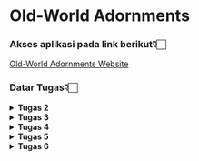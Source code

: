 # Old-World Adornments

### Akses aplikasi pada link berikut👇🏻
[Old-World Adornments Website](http://annisa-dwiyanti-oldworldadornmentspbp.pbp.cs.ui.ac.id/)

### Datar Tugas👇🏻
<details>
<Summary><b>Tugas 2</b></Summary>

### 1. Jelaskan bagaimana cara kamu mengimplementasikan checklist di atas secara step-by-step (bukan hanya sekadar mengikuti tutorial).

1. **Setup Environment:**
   - Menginstalasi Python dan Django.
   - Menginisiasi Django.
   - Melakukan set up pengaktifan virtual environment.
   - Menambah serta menginstal requirements dan dependencies yang diperlukan dengan `pip install -r requirements.txt`.

2. **Membuat Django Project:**
   - Membuat project baru dengan perintah`django-admin startproject <nama project>`.
   - Membuat Aplikasi: Tambahkan aplikasi dengan perintah `python manage.py startapp main`, yang akan menjadi bagian utama dari proyek

3. **Menyusun Model untuk Aplikasi:**
   - Mendefinisikan `models.py` untuk kebutuhan aplikasi.
     ```
        from django.db import models

        class AdornmentsEntry(models.Model):
        name = models.CharField(max_length=255)
        price = models.IntegerField()
        description = models.TextField()
        size = models.CharField(max_length=100)
        color = models.CharField(max_length=100)
        quantity = models.IntegerField()

        @property
        def low_stock(self):
            return self.quantity < 5
     ```
   - Jalankan perintah migrasi agar perubahan masuk ke local database, dengan menggunakan perintah `python manage.py makemigrations` dan `python manage.py migrate`

4. **Membuat Views dan Templates:**
   - Membuat fungsi pada `views.py` untuk menampilkan data.
   - Membuat template pada `main.html` untuk merender tampilan dari aplikasi Django. Template HTML ini digunakan untuk menyajikan data kepada user.

5. **Melakukan konfigurasi URLs:**
   - Menambahkan routing di `urls.py` aplikasi main untuk menghubungkan `view` dengan URL.
     ```
        from django.urls import path
        from main.views import show_main

        app_name = 'main'

        urlpatterns = [
            path('', show_main, name='show_main'),
        ]
     ```

6. **Deployment:**
   - Menjalankan project Django dengan perintah `python manage.py runserver`
   - Melakukan deployment ke platform Pacil Web Service.

### 2. Buatlah bagan yang berisi request client ke web aplikasi berbasis Django beserta responnya dan jelaskan pada bagan tersebut kaitan antara `urls.py`, `views.py`, `models.py`, dan berkas HTML.

![Bagan Request-Response](bagan.jpeg)

**Penjelasan:**
- **Client Request:** Client menggunakan browser untuk mengirimkan permintaan ke server.
- **urls.py:** File `urls.py` menangani permintaan dengan mencocokkan URL yang diminta dan mengarahkan permintaan tersebut ke view yang sesuai.
- **views.py:** View yang ditunjuk memproses permintaan, mengakses model untuk mendapatkan data bila diperlukan, dan kemudian menyiapkan respons.
- **models.py:** Model mengelola komunikasi dengan database, baik untuk mengambil data yang diperlukan atau menyimpan data baru.
- **HTML Template:** View merender template HTML dengan data yang diperoleh dari model, dan hasilnya dikirim kembali sebagai respons ke client.

### 3. Jelaskan fungsi git dalam pengembangan perangkat lunak!

Git merupakan alat kontrol versi yang digunakan untuk memantau perubahan pada kode sumber selama proses pengembangan perangkat lunak, membuat pengembangan perangkat lunak menjadi lebih terorganisir, efisien, dan kolaboratif
- **Version Control:** Memungkinkan pengembang untuk melacak perubahan dalam kode sumber. Setiap perubahan dicatat, sehingga mudah untuk melihat siapa yang mengubah apa dan kapan.
- **Collaboration:** Memfasilitasi kerja tim dengan memungkinkan banyak pengembang bekerja pada proyek yang sama secara bersamaan tanpa mengganggu pekerjaan satu sama lain. Ini dilakukan melalui fitur branching dan merging
- **Branching dan Merging:** Memungkinkan pengembang untuk bekerja pada fitur atau perbaikan bug secara terpisah dan menggabungkannya kembali ke cabang utama.
- **Backup dan pemulihan:** Menyimpan riwayat lengkap dari semua perubahan, sehingga jika terjadi kesalahan, pengembang dapat dengan mudah kembali ke versi sebelumnya

### 4. Menurut Anda, dari semua framework yang ada, mengapa framework Django dijadikan permulaan pembelajaran pengembangan perangkat lunak?

- **Kemudahan Penggunaan**: Menyediakan banyak fitur bawaan yang memudahkan pengembang pemula untuk memulai tanpa harus membangun semuanya dari awal. Ini membuat proses belajar menjadi lebih cepat dan efisien.
- **Dokumentasi yang Lengkap**: Memiliki dokumentasi yang sangat baik dan komprehensif, yang sangat membantu bagi pemula untuk memahami konsep-konsep dasar dan mendapatkan panduan langkah demi langkah.
- **Keamanan**: Memiliki banyak fitur keamanan bawaan yang membantu melindungi aplikasi dari serangan umum seperti SQL injection dan cross-site scripting (XSS). Ini memberikan pemahaman awal tentang pentingnya keamanan dalam pengembangan perangkat lunak.

### 5. Mengapa model pada Django disebut sebagai ORM?

Karena berfungsi sebagai jembatan antara database relasional dan objek dalam kode Python.
- **Abstraksi Database:** ORM memungkinkan pengembang untuk berinteraksi dengan database menggunakan objek Python alih-alih menulis query SQL secara langsung, membuat kode lebih bersih dan mudah dipahami.
- **Mapping Objek ke Tabel:** Dalam ORM, setiap model Django merepresentasikan tabel dalam database. Setiap atribut model merepresentasikan kolom dalam tabel tersebut. Dengan demikian, ORM memetakan objek Python ke tabel database relasional.
- **Operasi CRUD:** ORM memudahkan operasi Create, Read, Update, dan Delete (CRUD) pada database. Pengembang dapat melakukan operasi ini dengan metode Python yang sederhana tanpa perlu menulis query SQL yang kompleks.
</details>

<details>
<Summary><b>Tugas 3</b></Summary>

### 1. Jelaskan mengapa kita memerlukan data delivery dalam pengimplementasian sebuah platform?
Data delivery penting dalam pengimplementasian sebuah platform karena memungkinkan transfer data atau komunikasi anatara server dan klien ataupun antara berbagai komponen sistem, aplikasi, atau layanan. Ini memastikan bahwa data yang dibutuhkan tersedia di tempat yang tepat dan waktu yang tepat, memungkinkan integrasi yang lancar dan operasional yang efisien. Tanpa data delivery yang efektif, platform mungkin mengalami keterlambatan, kehilangan data, atau ketidakcocokan data, yang dapat menghambat fungsionalitas dan kinerja keseluruhan.

### 2. Menurutmu, mana yang lebih baik antara XML dan JSON? Mengapa JSON lebih populer dibandingkan XML?
Kedua format, XML dan JSON, memiliki kelebihan dan kekurangannya masing-masing,
- Kelebihan XML: Mendukung skema yang kompleks, validasi data, dan namespace.
- Kekurangan XML: Lebih verbose, lebih sulit dibaca manusia, dan parsing yang lebih lambat.
- Kelebihan JSON: Lebih ringan, lebih mudah dibaca manusia, dan parsing yang lebih cepat.
- Kekurangan JSON: Kurang mendukung skema yang kompleks dan validasi data.

JSON dianggap lebih baik dibandingkan XML karena kesederhanaannya dan efisiensinya dalam pengiriman data, terutama dalam aplikasi web dan API. JSON lebih mudah dibaca dan ditulis oleh manusia, serta lebih cepat diproses oleh mesin, menjadikannya pilihan yang lebih praktis dalam aplikasi web.

### 3. Jelaskan fungsi dari method `is_valid()` pada form Django dan mengapa kita membutuhkan method tersebut?
Method `is_valid()` pada form Django digunakan untuk memeriksa apakah data yang dimasukkan ke dalam form memenuhi semua persyaratan validasi yang telah didefinisikan, seperti tipe data yang benar, panjang karakter, atau pola tertentu. Method ini mengembalikan nilai boolean `True` atau `False`. Jika `is_valid()` mengembalikan `True`, data form dianggap valid dan dapat diproses lebih lanjut. Jika `False`, form akan mengandung pesan kesalahan yang menjelaskan mengapa data tidak valid. Method ini penting untuk memastikan bahwa data yang diterima oleh aplikasi adalah data yang benar dan sesuai dengan aturan yang telah ditetapkan, sehingga mencegah kesalahan dan potensi masalah keamanan.

### 4. Mengapa kita membutuhkan `csrf_token` saat membuat form di Django? Apa yang dapat terjadi jika kita tidak menambahkan `csrf_token` pada form Django? Bagaimana hal tersebut dapat dimanfaatkan oleh penyerang?
`csrf_token` digunakan untuk melindungi aplikasi web dari serangan CSRF (Cross-Site Request Forgery), di mana penyerang dapat membuat pengguna yang terautentikasi melakukan tindakan yang tidak diinginkan di aplikasi web tanpa sepengetahuan mereka. Jika kita tidak menambahkan `csrf_token` pada form Django, aplikasi menjadi rentan terhadap serangan CSRF. Penyerang dapat memanfaatkan kelemahan ini untuk mengirim permintaan berbahaya yang tampaknya sah dari pengguna yang terautentikasi, seperti mengubah kata sandi atau melakukan transaksi tanpa izin. Dengan `csrf_token`, Django memvalidasi bahwa permintaan yang dibuat berasal dari pengguna yang benar-benar mengunjungi situs, bukan dari sumber eksternal yang tidak sah.

### 5. Jelaskan bagaimana cara kamu mengimplementasikan checklist di atas secara step-by-step (bukan hanya sekadar mengikuti tutorial).
1. **Pertama**
saya membuat project Django dan memetakan struktur aplikasinya, seperti model, views, dan template.
Kemudian, saya mulai dengan membuat form dan menggunakan method is_valid() untuk memvalidasi data input.
Selanjutnya, saya memastikan bahwa setiap form memiliki csrf_token untuk melindungi aplikasi dari serangan CSRF.
Setelah itu, saya memastikan penggunaan JSON sebagai format pengiriman data yang efisien antara klien dan server.
Terakhir, saya melakukan testing secara berkala untuk memastikan bahwa semua langkah berjalan sesuai harapan dan aplikasi bebas dari masalah validasi serta keamanan.
1. **Membuat Input Form**
   - Mengimplemntasikan skeleton dengan membuat berkas `base.html` sebagai template dasar untuk halaman web lainnya di dalam proyek.
   - Mengubah Primary Key Dari Integer Menjadi UUID pada `models.py` lalu melakukan migrasi.
   - Membuat file `forms.py` untuk membuat struktur form yang akan menerima data entry yang baru.
   - Menambahkan import redirect pada `views.py` lalu membuat fungsi baru `create_adornments_entry` yang menerima parameter `request` yang nantinya akan menambah data entry secara otomatis.
   - Melakukan import fungsi yang dibuat sebelumnya dan menambhakan path URL.
   - Membuat berkas `create_adornments_entry.html`, menambhkan `csrf_token`, dan `{% block content %}` untuk menampilkan data d serta tombol baru yang akan redirect langsung ke form.
   - Menjalankan perintah `python manage.py runserver`

2. **Menambahkan Views untuk Menampilkan Data dalam Format XML dan JSON**
   - Menambahkan import `HttpResponse` dan `Serializer`
   - Membuat fungsi yang menerima parameter request dan menambahkan return function `HttpResponse`, untuk mengembalikan data dalam bentuk `XML`
   - Membuat fungsi yang menerima parameter request dan menambahkan return function `HttpResponse`, untuk mengembalikan data dalam bentuk `json`
   - Membuat fungsi yang menyimpan hasil query data dengan id tertentu dan menambahkan return function `HttpResponse` dengan value `application/xml` dan `application/json`

3. **Membuat Routing URL**
   - Manambahkan import untuk fungsi yang dibuat sebelumnya `show_xml`, `show_json`, `show_xml_by_id`, dan `show_json_by_id`
   - Menambahkan path URL untuk keempat fungsi yang sebelumnya diimport

### SCREENSHOTS POSTMAN
**POSTMAN XML**
![Request Get XML](postman/XML.jpeg)
**POSTMAN json**
![Request Get json](postman/json.jpeg)
**POSTMAN XML by ID**
![Request Get XML by ID](postman/XMLbyID.jpeg)
**POSTMAN json by ID**
![Request Get json by ID](postman/jsonbyID.jpeg)
</details>

<details>
<Summary><b>Tugas 4</b></Summary>

### 1. Apa perbedaan antara HttpResponseRedirect() dan redirect()
1. **HttpResponseRedirect()**
   - `HttpResponseRedirect()` adalah subclass dari `HttpResponse` yang mengembalikan respons redirect ke klien. Digunakan untuk mengarahkan pengguna ke URL tertentu dengan mengembalikan objek `HttpResponse` yang berisi status kode HTTP 302.
2. **redirect()**
   - `redirect()` adalah shortcut function yang lebih fleksibel dan digunakan untuk mempermudah proses pengalihan. Shortcut ini mempermudah proses pengalihan tanpa harus secara manual menentukan URL, terutama jika Anda menggunakan nama view atau objek.

### 2. Jelaskan cara kerja penghubungan model Product dengan User!
Model Product dengan User dihubungkan dengan menggunakan `ForeignKey`.
   ```
      class AdornmentsEntry(models.Model):
         user = models.ForeignKey(User, on_delete=models.CASCADE)
         id = models.UUIDField(primary_key=True, default=uuid.uuid4, editable=False)
         name = models.CharField(max_length=255)
         price = models.IntegerField()
         description = models.TextField()
         size = models.CharField(max_length=100)
         color = models.CharField(max_length=100)
         quantity = models.IntegerField()
   ```
`ForeignKey` menghubungkan entri AdornmentsEntry (model Product) dengan satu pengguna (User), dengan satu pengguna dapat memiliki banyak entri. `on_delete=models.CASCADE:` jika user dihapus, maka semua entri terkait juga dihapus.

### 3. Apa perbedaan antara authentication dan authorization, apakah yang dilakukan saat pengguna login? Jelaskan bagaimana Django mengimplementasikan kedua konsep tersebut.
1. **Authentication**
   - Authetication adalah proses verifikasi identitas pengguna. Contohnya, ketika memasukkan username dan password untuk login.
   - Saat pengguna login, sistem memeriksa kredensial (seperti username dan password) terhadap data yang tersimpan. Jika cocok, pengguna dianggap terautentikasi.
2. **Athorization**
   - Authorization adalah proses menentukan hak akses pengguna yang telah terautentikasi. Ini menentukan apa yang boleh dan tidak boleh dilakukan oleh pengguna.
   - Saat pengguna login dan telah terautentikasi, sistem memeriksa izin yang terkait dengan pengguna tersebut untuk menentukan akses yang diizinkan.
Django mengimplementasikan kedua konsep tersebut dengan:
   - Authentication: Django menggunakan model `User` yang disediakan oleh `django.contrib.auth`. Pengguna dapat dibuat dan dikelola menggunakan model ini, seperti login, logout, dan verifikasi pengguna.
   - Authorization: Django menggunakan model berbasis permissions dan groups untuk mengelola otorisasi. Permissions dapat ditetapkan dan mengontrol apa yang bisa diakses oleh user.

### 4. Bagaimana Django mengingat pengguna yang telah login? Jelaskan kegunaan lain dari cookies dan apakah semua cookies aman digunakan?
Django mengingat pengguna yang telah login dengan menggunakan session dan cookies. Ketika pengguna login, Django membuat session untuk pengguna tersebut dan menyimpan session ID dalam cookie di browser pengguna. Session ID adalah identifikasi unik dan acak yang digunakan untuk mengasosiasikan pengguna dengan data sesi mereka.
**Kegunaan lain cookies**
Kegunaan lain dari cookies adalah untuk menyimpan preferensi pengguna (personalisasi), melacak aktivitas pengguna (tracking), dan meningkatkan keamanan seperti mengingat pengguna yang telah login atau mengaktifkan fitur keamanan tambahan (security).
**Keamanan cookies**
Tidak semua cookies aman digunakan. Cookies dapat digunakan untuk mencuri informasi pengguna atau melakukan serangan cyber. Oleh karena itu, penting untuk menggunakan cookies dengan bijak dan mengikuti praktik keamanan yang baik, seperti hanya dikirim melalui HTTPS (Secure Cookies), tidak dapat diakses melalui JavaScript (HttpOnly Cookies), membatasi pengiriman cookies ke situs yang sama untuk mencegah CSRF (SameSite Cookies), dan mengenskripsi informasi sensitif (Enkripsi).


### 5. Jelaskan bagaimana cara kamu mengimplementasikan checklist di atas secara step-by-step (bukan hanya sekadar mengikuti tutorial).
1. **Membuat form registrasi**
   - Pada `views.py` tambahkan `UserCreationForm` dan `messages`, lalu buat fungsi `register`.
   - Membuat file HTML untuk menampilkan form registrasi `register.html`, lalu tambahkan routing path register di `urls.py`.
2. **Membuat login**
   - Pada `views.py` tambahkan `authenticate`, `login`, dan `AuthenticationForm`, kemudian buat fungsi `login_user`.
   - Membuat form HTML untuk login dan link ke halaman registrasi `login.html`, lalu tambahkan routing path login di `urls.py`.
3. **Membuat logout**
   - Pada `views.py` tambahkan fungsi `logout_user`untuk menghapus sesi pengguna.
   - Menambahkan tombol logout yang merujuk ke `logout_user`, lalu tambahkan routing path logout di `urls.py`.
4. **Merestriksi akses halaman**
   - Menambahkan  decorator `@login_required` di fungsi `show_main` untuk membatasi akses halaman main pada file `views.py`.
5. **Menambahkan cookies `last_login`**
   - Menambahkan `response.set_cookie('last_login')` untuk menyimpan waktu login terakhir pada fungsi `login_user` yang beradi di file `views.py`.
   - Mengubah fungsi `logout_user` dengan menambahkan `response.delete_cookie('last_login')` untuk menghapus cookie setelah logout, lalu tambahkan elemen untuk menampilkan `last_login` dari cookie di `main.html`.
6. **Menghubungkan model `AdornmentsEntry` dengan `User`**
   - Menambahkan `field user = models.ForeignKey(User)` di `AdornmentsEntry` yang berada pada file `models.py`.
   - Di file `views.py`, pada create_adornments_entry, tetapkan `adornments_entry.user = request.user`. dan di `show_main`, filter adornments entries dengan `AdornmentsEntry.objects.filter(user=request.user)`.
   - Jalankan migrasi dengan menggunakan `python manage.py makemigrations` dan `python manage.py migrate`.
   - Lalu, update `settings.py` untuk mengatur variabel `DEBUG` sesuai environment `(PRODUCTION = os.getenv("PRODUCTION", False))`.
</details>

<details>
<Summary><b>Tugas 5</b></Summary>

### 1. Jika terdapat beberapa CSS selector untuk suatu elemen HTML, jelaskan urutan prioritas pengambilan CSS selector tersebut!
Jika terdapat beberapa CSS selector untuk elemen yang sama, urutan prioritasnya adalah sebagai berikut:
   - Inline Styles: Gaya yang diterapkan langsung pada elemen HTML menggunakan atribut style.
   - ID Selectors: Selector yang menggunakan ID elemen, misalnya `#header`.
   - Class, Attribute, dan Pseudo-class Selectors: Selector yang menggunakan kelas, atribut, atau pseudo-class, misalnya `.menu`, ``[type="text"], `:hover`.
   - Type dan Pseudo-element Selectors: Selector yang menggunakan tipe elemen atau pseudo-element, misalnya `div`, `::before`.
   - Important rules: `(!important)` akan mengesampingkan semua selector lain, terlepas dari urutan prioritas mereka.
Jika dua selector memiliki tingkat prioritas yang sama, yang terakhir didefinisikan dalam CSS akan diterapkan.

### 2. Mengapa responsive design menjadi konsep yang penting dalam pengembangan aplikasi web? Berikan contoh aplikasi yang sudah dan belum menerapkan responsive design!
Responsive design adalah pendekatan dalam pengembangan web yang memungkinkan tampilan situs web beradaptasi dengan berbagai ukuran layar dan perangkat, seperti desktop, tablet, dan ponsel. Hal ini penting karena pengguna mengakses situs web dari perangkat dengan resolusi yang berbeda, sehingga desain responsif memastikan tampilan yang optimal di setiap perangkat.

**Mengapa ini penting:**
   - Pengguna tidak perlu melakukan scrolling atau zooming untuk membaca konten pada layar yang lebih kecil.
   - Meningkatkan pengalaman pengguna secara keseluruhan serta memperbaiki SEO, karena Google lebih memprioritaskan situs yang responsif.
   - Mengurangi kebutuhan untuk membuat aplikasi terpisah untuk setiap perangkat.

**Contoh aplikasi yang sudah menerapkan:**
Airbnb dan Dropbox
**Contoh aplikasi yang belum menerapkan:**
Situs web lama, biasanya belum diperbarui untuk mendukung desain responsif, sehingga tampilannya tidak optimal di perangkat mobile

### 3. Jelaskan perbedaan antara margin, border, dan padding, serta cara untuk mengimplementasikan ketiga hal tersebut!
- **Margin:**
   Ruang di luar elemen, digunakan untuk mengatur jarak antara elemen dengan elemen lainnya.
- **Border:**
   Garis yang mengelilingi elemen, dapat diatur ketebalan, warna, dan gaya garisnya.
- **Padding:**
   Ruang di dalam elemen, antara konten elemen dan border.

**Cara mengimplementasikan:**
```
   .element {
      margin: 10px; /* Mengatur jarak di luar elemen */
      border: 2px solid black; /* Mengatur border elemen */
      padding: 15px; /* Mengatur jarak di dalam elemen */
   }
```

### 4. Jelaskan konsep flex box dan grid layout beserta kegunaannya!
- **Flexbox:**
   - `Flexbox` adalah layout satu dimensi yang digunakan untuk menyusun elemen secara fleksibel dalam satu baris atau kolom. Ini sangat berguna untuk membuat layout yang responsif, di mana elemen-elemen bisa disejajarkan, dipusatkan, atau didistribusikan dengan mudah. Flexbox memungkinkan pengaturan elemen secara otomatis menyesuaikan ruang yang tersedia tanpa harus mengatur ukuran secara manual.
- **Grid Layout:**
   - `Grid Layout` adalah layout dua dimensi yang memungkinkan elemen diatur dalam baris dan kolom. Grid sangat berguna untuk layout yang lebih kompleks, karena memungkinkan kontrol penuh atas posisi elemen. Kita bisa menentukan ukuran kolom, baris, dan penempatan elemen secara spesifik untuk membuat layout yang terstruktur dan rapi.

### 5. Jelaskan bagaimana cara kamu mengimplementasikan checklist di atas secara step-by-step (bukan hanya sekadar mengikuti tutorial)!
Berikut adalah penjelasan yang disesuaikan dengan implementasi berdasarkan kode dan file yang kamu miliki:

1. **Mengatur Base Template:**
   - Menambahkan tag `<meta name="viewport">` agar desain responsif di `base.html`.
   - Menyambungkan Tailwind CSS dengan menambahkan tag `<script src="https://cdn.tailwindcss.com">` di bagian `<head>` untuk styling yang fleksibel.

2. **Menerapkan Responsive Design:**
   - Dengan Tailwind, gunakan class utility seperti `flex`, `grid`, dan `w-full` untuk memastikan layout responsif.
   - Menggunakan media query bawaan Tailwind seperti `md:flex` dan `lg:grid` agar layout berubah berdasarkan ukuran layar. Misalnya, pada mobile, elemen-elemen ditampilkan secara vertikal, sementara pada desktop disusun dalam grid. Ini diterapkan pada navbar dan halaman produk.

3. **Membuat Komponen Navbar:**
   - Buat `navbar.html` dengan class Tailwind seperti `bg-[#F9F7F1]`, `shadow-lg`, dan `w-full` untuk membuat navbar yang sticky di bagian atas halaman.
   - Menambahkan tombol mobile menu untuk memastikan navbar tampil baik di layar kecil dengan menambahkan script JavaScript sederhana untuk toggle menu mobile.
   - Navbar juga memiliki kategori seperti `HOME`, `COLLECTIONS`, dan `PRODUCTS` yang mengarah ke halaman yang sesuai (`show_main`, `collections`, `products`).

4. **Mengelola Komponen Produk (Product Card):**
   - Buat file `product.html` untuk menampilkan daftar produk dalam bentuk grid menggunakan Tailwind class `grid grid-cols-3 gap-8`.
   - Setiap produk memiliki styling menggunakan class Tailwind seperti `bg-white`, `shadow-lg`, dan `rounded-lg` untuk menampilkan produk dalam kartu.

5. **Membuat Halaman Collections:**
   - Di file `collections.html`, buat tiga container yang masing-masing menampilkan gambar dan deskripsi singkat koleksi produk. Menggunakan class `grid` untuk menata layout dalam bentuk grid responsif.

6. **Implementasi Fitur CRUD:**
   - Pada halaman `product.html`, fitur CRUD diimplementasikan dengan menambahkan tombol edit dan delete. Tombol ini menggunakan class Tailwind seperti `bg-yellow-500` untuk edit dan `bg-red-500` untuk delete. Tambahkan efek hover menggunakan `hover:bg-yellow-600` dan `transition duration-300`.

7. **Testing dan Finishing:**
   - Setelah semua komponen dan halaman selesai diimplementasikan, saya melakukan testing untuk memastikan tampilan responsif di semua perangkat. Penyesuaian dilakukan terutama pada padding, margin, dan transisi hover agar interaksi lebih halus.
</details>

<details>
<Summary><b>Tugas 6</b></Summary>

### 1. Jelaskan manfaat dari penggunaan JavaScript dalam pengembangan aplikasi web!
-  **Interaktivitas:** JavaScript memungkinkan pengembang untuk membuat situs web yang dinamis dan interaktif. Misalnya, fitur seperti animasi, validasi formulir, dan pembaruan konten tanpa perlu memuat ulang halaman.
- **Pengembangan Frontend dan Backend:** Dengan adanya teknologi seperti Node.js, JavaScript dapat digunakan untuk pengembangan sisi server, selain dari sisi klien.
- **Kompatibilitas Browser:** JavaScript didukung oleh hampir semua browser modern, membuatnya sangat universal dan mudah diakses oleh pengguna di berbagai platform.
- **Pengembangan Aplikasi Mobile:** JavaScript juga dapat digunakan untuk mengembangkan aplikasi mobile melalui framework seperti React Native.
- **Komunitas dan Ekosistem:** JavaScript memiliki komunitas yang besar dan aktif, serta banyak pustaka dan framework yang memudahkan pengembangan aplikasi web.

### 2. Jelaskan fungsi dari penggunaan await ketika kita menggunakan fetch()! Apa yang akan terjadi jika kita tidak menggunakan await?
`await` dalam JavaScript digunakan untuk menunggu penyelesaian Promise sebelum melanjutkan eksekusi kode berikutnya. Saat digunakan dengan `fetch()`, `await` memastikan bahwa permintaan HTTP selesai dan respons diterima sebelum melanjutkan ke langkah selanjutnya. 

Tanpa `await`,  kode akan terus berjalan tanpa menunggu hasil dari `fetch()`, kode langsung dieksekusi dan bisa menghasilkan objek Promise alih-alih data, yang dapat menyebabkan error atau data yang belum lengkap karena proses pengambilan belum selesai.

### 3. Mengapa kita perlu menggunakan decorator csrf_exempt pada view yang akan digunakan untuk AJAX POST?
`csrf_exempt` digunakan untuk mengecualikan view dari pengecekan token CSRF (Cross-Site Request Forgery), memungkinkan permintaan AJAX POST tetap diproses tanpa memeriksa token CSRF. Ini berguna jika pengiriman token CSRF dalam AJAX rumit atau tidak diperlukan, terutama untuk endpoint yang hanya menerima data dari sumber terpercaya. Namun, penggunaannya harus hati-hati karena menghapus lapisan perlindungan penting, sehingga bisa membuka celah keamanan jika tidak diterapkan dengan benar.

### 4. Pada tutorial PBP minggu ini, pembersihan data input pengguna dilakukan di belakang (backend) juga. Mengapa hal tersebut tidak dilakukan di frontend saja?
- **Keamanan Tidak Bisa Diandalkan di Frontend:** Pengguna yang berniat jahat dapat memanipulasi atau menonaktifkan validasi dan pembersihan di frontend dengan mudah menggunakan alat seperti developer tools atau aplikasi HTTP request manual. Jika hanya melakukan validasi di frontend, aplikasi akan rentan terhadap serangan seperti Cross-Site Scripting (XSS) atau SQL Injection karena data berbahaya masih bisa dikirim ke server.
- **Validasi Backend Sebagai Lapisan Pertahanan Terakhir:** Validasi di backend adalah lapisan pertahanan terakhir sebelum data disimpan di basis data atau diproses lebih lanjut. Ini memastikan bahwa semua data yang diterima sudah benar-benar bersih dan aman, terlepas dari bagaimana data tersebut dikirim (misalnya, dari aplikasi web, aplikasi mobile, atau request manual).
- **Konsistensi Pada Semua Sumber Data:** Jika aplikasi memiliki berbagai cara untuk menerima input (misalnya dari API, mobile app, atau web app), hanya validasi di backend yang dapat menjamin konsistensi pembersihan data dari semua sumber tersebut.

### 5. Jelaskan bagaimana cara kamu mengimplementasikan checklist di atas secara step-by-step (bukan hanya sekadar mengikuti tutorial)!

</details>